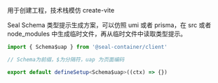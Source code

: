用于创建工程，技术栈模仿 create-vite

Seal Schema 类型提示生成方案，可以仿照 umi 或者 prisma，在 src 或者 node_modules 中生成临时文件，再从临时文件中读取类型提示。

```typescript
import { Schema$uap } from '@seal-container/client'

// Schema为前缀，$为分隔符，uap 为页面编码

export default defineSetup<Schema$uap>((ctx) => {})
```
